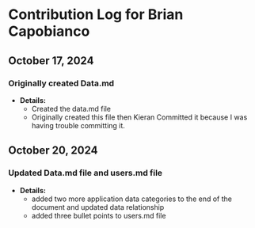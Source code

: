 # Contribution Log for Brian Capobianco


## October 17, 2024

### Originally created Data.md

- **Details:**
  - Created the data.md file 
  - Originally created this file then Kieran Committed it because I was having trouble committing it.

## October 20, 2024

### Updated Data.md file and users.md file

- **Details:**
  - added two more application data categories to the end of the document and updated data relationship
  - added three bullet points to users.md file